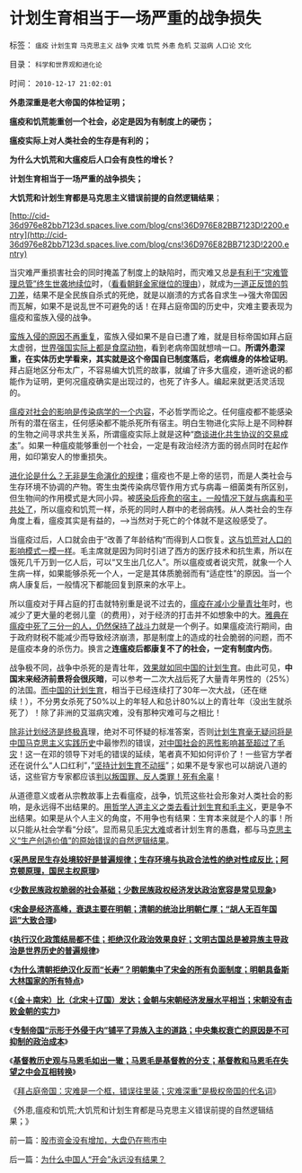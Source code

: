 # 计划生育相当于一场严重的战争损失

标签： `瘟疫` `计划生育` `马克思主义` `战争` `灾难` `饥荒` `外患` `危机` `艾滋病` `人口论` `文化` 

目录： `科学和世界观和进化论`

时间： `2010-12-17 21:02:01`

**外患深重是老大帝国的体检证明；**

**瘟疫和饥荒能重创一个社会，必定是因为有制度上的硬伤；**

**瘟疫实际上对人类社会的生存是有利的；**

**为什么大饥荒和大瘟疫后人口会有良性的增长？**

**计划生育相当于一场严重的战争损失；**

**大饥荒和计划生育都是马克思主义错误前提的自然逻辑结果**；

[http://cid-36d976e82bb7123d.spaces.live.com/blog/cns!36D976E82BB7123D!2200.entry](http://cid-36d976e82bb7123d.spaces.live.com/blog/cns!36D976E82BB7123D!2200.entry)

当灾难严重损害社会的同时掩盖了制度上的缺陷时，而灾难又总[是有利于“灾难管理总管”终生世袭地续位](../../../2009/11/28/危机管理有成本边界，不值得“不惜一切代价避免危机”.md)时，（[看看朝鲜金家继位的理由](../../../2009/6/2/金将军正日不会真打架，朝鲜半岛燃不起战火.md)），就成为[一道正反馈的剪刀差](../../../2010/12/5/斯提利科和岳飞的军人政治和天罗地网.md)，结果不是全民族自杀式的死绝，就是以崩溃的方式各自求生——>强大帝国因而瓦解，如果不是说乱世不可避免的话！在拜占庭帝国的历史中，灾难主要表现为瘟疫和蛮族入侵的战争。

[蛮族入侵的原因不再重复](../../../2010/12/1/“蛮族入侵”实际上少数民族的权臣军阀争权.md)，蛮族入侵如果不是自已遭了难，就是目标帝国如拜占庭太虚弱，[世界强国实际上都是食腐动物](../../../2009/5/30/国际资本欧美列强是嗜腐生物习性.md)，看到老病帝国就想啃一口。**所谓外患深重，在实体历史学看来，其实就是这个帝国自已制度落后，老病缠身的体检证明**。拜占庭地区分布太广，不容易编大饥荒的故事，就编了许多大瘟疫，道听途说的都能作为证明，更何况瘟疫确实是出现过的，也死了许多人。编起来就更活灵活现的。

[瘟疫对社会的影响是传染病学的一个内容](../../../2009/11/18/谁“创造”了甲流？为什么说生命出现是上帝创造的疑证.md)，不必哲学而论之。任何瘟疫都不能感染所有的潜在宿主，任何感染都不能杀死所有宿主。明白生物进化实际上是不同种群的生物之间寻求共生关系，所谓瘟疫实际上就是这种“[商谈进化共生协议的交易成本](../../../2009/5/4/进化中的遗传信息交换，病毒和舆论的关系.md)”。如果一种瘟疫能够重创一个社会，一定是有政治经济方面的弱点同时在起作用，如印第安人的惨重损失。

[进化论是什么？无非是生命演化的规律](../../../2009/11/9/生物学，进化论，基督教和马克思主义.md)；瘟疫也不是上帝的惩罚，而是人类社会与生存环境不协调的产物。寄生虫类传染病尽管作用方式与病毒－细菌类有所区别，但生物间的作用模式是大同小异。被[感染后痊愈的宿主，一般情况下就与病毒和平共处了](../../../2010/6/14/没有病毒就没有生命的进化.md)，所以瘟疫和饥荒一样，杀死的同时人群中的老弱病残。从人类社会的生存角度上看，瘟疫其实是有益的，——>当然对于死亡的个体就不是这般感受了。

当瘟疫过后，人口就会由于“改善了年龄结构”而得到人口恢复。[这与饥荒对人口的影响模式一模一样](../../../2009/8/2/英属孟加拉两次大饥荒和经济学家的良心.md)。毛主席就是因为同时引进了西方的医疗技术和抗生素，所以在饿死几千万到一亿人后，可以“又生出几亿人”。所以瘟疫或者说灾荒，就象一个人生病一样，如果能够杀死一个人，一定是其体质脆弱而有“适症性”的原因。当一个病人康复后，一般情况下都能回复到原来的水平上。

所以瘟疫对于拜占庭的打击就特别重是说不过去的，[瘟疫在减小少量青壮年](../../../2009/11/4/进化论预计的外星生命性式和性别，仅仅是预言吗.md)时，也减少了更大量的老弱儿童（的费用），对于经济的打击并不如想象中的大。[雅典在瘟疫中死了三分一的人，仍然保持了战斗力](../../../2008/9/6/为什么统一地中海世界是罗马,不是雅典.md)就是一个例子。如果瘟疫流行期间，由于政府财税不能减少而导致经济崩溃，那是制度上的造成的社会脆弱的问题，而不是瘟疫本身的杀伤力。换言之**连瘟疫后都康复不了的社会，一定有制度内伤**。

战争极不同，战争中杀死的是青壮年，[效果就如同中国的计划生育](../../../2010/4/22/以消费为耻必然导致大萧条或大倒退.md)。由此可见，**中国末来经济前景将会很灰暗**，可以参考一二次大战后死了大量青年男性的（25%）的法国。[而中国的计划生育](../../../2009/6/16/三脚猫真理观支持着计划苍生的优越信念.md)，相当于已经连续打了30年一次大战，（还在继续！），不分男女杀死了50%以上的年轻人和总计80%以上的青壮年（没出生就杀死了）！除了非洲的艾滋病灾难，没有那种灾难可与之相比！

[除非计划经济是终极真](../../../2009/12/27/政治经济学是科学吗？计划经济的GDP是什么？.md)理，绝对不可怀疑的标准答案，否则[计划生育毫无疑问将是中国马克思主义实践历史](../../../2009/6/13/人口是负担吗？什么是生产的价值？.md)中最惨烈的错误，[对中国社会的恶性影响甚至超过了毛灾](../../../2009/6/12/计划生育是错的.md)！这一在邓的领导下对毛的错误的延续，笔者真不知如何评价了！一些官方学者还在说什么“人口红利”，”[坚持计划生育不动摇](../../../2009/11/29/计划生育成了“最不坏”的选择.md)”；如果不是专家也可以胡说八道的话，这些官方专家都应该[判以叛国罪、反人类罪！死有余辜](../../../2010/6/14/科学技术发明是第一自杀推动力.md)！

从道德意义或者从宗教故事上去看瘟疫，战争，饥荒这些社会形象对人类社会的影响，是永远得不出结果的。[用哲学人道主义之类去看计划生育和毛主义](../../../2009/10/13/计划经济的城市化，计划生育和市场经济.md)，更是争不出结果。如果是从个人主义的角度，不用争也有结果：生育本来就是个人的事！所以只能从社会学看“分歧”。显而易见[毛灾大难](http://cid-36d976e82bb7123d.spaces.live.com/blog/cns!36D976E82BB7123D!1674.entry)或者计划生育的愚蠢，都与马[克思主义“生产创造价值”的原始错误的自然逻辑结果](../../../2010/11/27/马克思主义社会实践史.md)。

《[**采邑居民生存处境较好是普遍规律；生存环境与执政合法性的绝对性成反比；阿克顿原理，国民主权原理**](../../../2010/12/14/采邑和皇权，阿克顿勋爵和国民主权原理.md)》

《[**少数民族政权脆弱的社会基础；少数民族政权经济发达政治宽容是常见现象**](../../../2010/12/14/少数民族政权脆弱的政治基础和相对宽容的现象.md)》

《[**宋金是经济高峰，衰退主要在明朝；清朝的统治比明朝仁厚；“胡人无百年国运”大致合理**](../../../2010/12/15/宋金是经济高峰,“胡人无百年国运”大致合理.md)》

《[**执行汉化政策结局都不佳；拒绝汉化政治效果良好；文明古国总是被异族主导政治是世界历史的普遍规律**](../../../2010/12/15/北魏汉化速亡；金辽满清拒绝汉化反而长寿？.md)》

《[**为什么清朝拒绝汉化反而“长寿”？明朝集中了宋金的所有负面制度；明朝具备斯大林国家的所有特点**](../../../2010/12/15/明朝集中了宋金所有负面制度，清朝拒绝汉化.md)》

《[**（金＋南宋）比（北宋＋辽国）发达；金朝与宋朝经济发展水平相当；宋朝没有击败金朝的实力**](../../../2010/12/16/金朝与宋朝经济发展水平大致相当.md)》

《[**专制帝国“示形于外侵于内”铺平了异族入主的道路；中央集权衰亡的原因是不可抑制的政治成本**](../../../2010/12/16/中央集权帝国被少数民族灭亡是历史规律.md)》

《[**基督教历史观与马恩毛如出一辙；马恩毛是基督教的分支；基督教和马恩毛在失望之中会互相转换**](../../../2010/12/16/马克思主义是基督教分支；基督教是原始斯大林政党.md)》

《[拜占庭帝国：灾难是一个框，错误往里装；灾难深重”是极权帝国的代名词](../../../2010/12/16/“灾难深重”意味着社会腐朽.md)》

《外患,瘟疫和饥荒;大饥荒和计划生育都是马克思主义错误前提的自然逻辑结果；》



前一篇：[股市资金没有增加，大盘仍在熊市中](../../../2010/12/17/股市资金没有增加，大盘仍在熊市中.md)

后一篇：[为什么中国人“开会”永远没有结果？](../../../2010/12/17/为什么中国人“开会”永远没有结果？.md)
